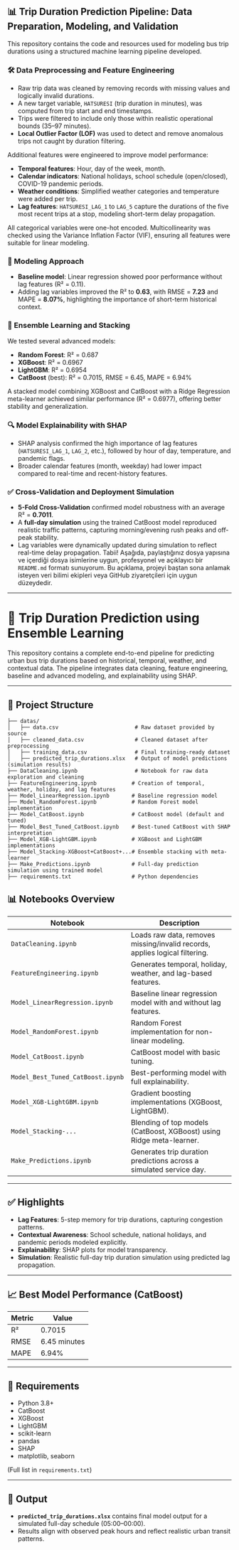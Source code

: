 
## 📊 Trip Duration Prediction Pipeline: Data Preparation, Modeling, and Validation

This repository contains the code and resources used for modeling bus trip durations using a structured machine learning pipeline developed.

### 🛠️ Data Preprocessing and Feature Engineering

* Raw trip data was cleaned by removing records with missing values and logically invalid durations.
* A new target variable, `HATSURESI` (trip duration in minutes), was computed from trip start and end timestamps.
* Trips were filtered to include only those within realistic operational bounds (35–97 minutes).
* **Local Outlier Factor (LOF)** was used to detect and remove anomalous trips not caught by duration filtering.

Additional features were engineered to improve model performance:

* **Temporal features**: Hour, day of the week, month.
* **Calendar indicators**: National holidays, school schedule (open/closed), COVID-19 pandemic periods.
* **Weather conditions**: Simplified weather categories and temperature were added per trip.
* **Lag features**: `HATSURESI_LAG_1` to `LAG_5` capture the durations of the five most recent trips at a stop, modeling short-term delay propagation.

All categorical variables were one-hot encoded. Multicollinearity was checked using the Variance Inflation Factor (VIF), ensuring all features were suitable for linear modeling.

### 🧠 Modeling Approach

* **Baseline model**: Linear regression showed poor performance without lag features (R² = 0.11).
* Adding lag variables improved the R² to **0.63**, with RMSE = **7.23** and MAPE = **8.07%**, highlighting the importance of short-term historical context.

### 🌲 Ensemble Learning and Stacking

We tested several advanced models:

* **Random Forest**: R² = 0.687
* **XGBoost**: R² = 0.6967
* **LightGBM**: R² = 0.6954
* **CatBoost** (best): R² = 0.7015, RMSE = 6.45, MAPE = 6.94%

A stacked model combining XGBoost and CatBoost with a Ridge Regression meta-learner achieved similar performance (R² = 0.6977), offering better stability and generalization.

### 🔍 Model Explainability with SHAP

* SHAP analysis confirmed the high importance of lag features (`HATSURESI_LAG_1`, `LAG_2`, etc.), followed by hour of day, temperature, and pandemic flags.
* Broader calendar features (month, weekday) had lower impact compared to real-time and recent-history features.

### ✅ Cross-Validation and Deployment Simulation

* **5-Fold Cross-Validation** confirmed model robustness with an average R² = **0.7011**.
* A **full-day simulation** using the trained CatBoost model reproduced realistic traffic patterns, capturing morning/evening rush peaks and off-peak stability.
* Lag variables were dynamically updated during simulation to reflect real-time delay propagation.
Tabii! Aşağıda, paylaştığınız dosya yapısına ve içerdiği dosya isimlerine uygun, profesyonel ve açıklayıcı bir `README.md` formatı sunuyorum. Bu açıklama, projeyi baştan sona anlamak isteyen veri bilimi ekipleri veya GitHub ziyaretçileri için uygun düzeydedir.

---

# 🚌 Trip Duration Prediction using Ensemble Learning

This repository contains a complete end-to-end pipeline for predicting urban bus trip durations based on historical, temporal, weather, and contextual data. The pipeline integrates data cleaning, feature engineering, baseline and advanced modeling, and explainability using SHAP.

---

## 📁 Project Structure

```
├── datas/
│   ├── data.csv                        # Raw dataset provided by source
│   ├── cleaned_data.csv                # Cleaned dataset after preprocessing
│   ├── training_data.csv               # Final training-ready dataset
│   ├── predicted_trip_durations.xlsx   # Output of model predictions (simulation results)
├── DataCleaning.ipynb                  # Notebook for raw data exploration and cleaning
├── FeatureEngineering.ipynb           # Creation of temporal, weather, holiday, and lag features
├── Model_LinearRegression.ipynb       # Baseline regression model
├── Model_RandomForest.ipynb           # Random Forest model implementation
├── Model_CatBoost.ipynb               # CatBoost model (default and tuned)
├── Model_Best_Tuned_CatBoost.ipynb    # Best-tuned CatBoost with SHAP interpretation
├── Model_XGB-LightGBM.ipynb           # XGBoost and LightGBM implementations
├── Model_Stacking-XGBoost+CatBoost+...# Ensemble stacking with meta-learner
├── Make_Predictions.ipynb             # Full-day prediction simulation using trained model
├── requirements.txt                   # Python dependencies
```



## 📊 Notebooks Overview

| Notebook                          | Description                                                                 |
| --------------------------------- | --------------------------------------------------------------------------- |
| `DataCleaning.ipynb`              | Loads raw data, removes missing/invalid records, applies logical filtering. |
| `FeatureEngineering.ipynb`        | Generates temporal, holiday, weather, and lag-based features.               |
| `Model_LinearRegression.ipynb`    | Baseline linear regression model with and without lag features.             |
| `Model_RandomForest.ipynb`        | Random Forest implementation for non-linear modeling.                       |
| `Model_CatBoost.ipynb`            | CatBoost model with basic tuning.                                           |
| `Model_Best_Tuned_CatBoost.ipynb` | Best-performing model with full explainability.                        |
| `Model_XGB-LightGBM.ipynb`        | Gradient boosting implementations (XGBoost, LightGBM).                      |
| `Model_Stacking-...`              | Blending of top models (CatBoost, XGBoost) using Ridge meta-learner.        |
| `Make_Predictions.ipynb`          | Generates trip duration predictions across a simulated service day.         |

---

## ✅ Highlights

* **Lag Features**: 5-step memory for trip durations, capturing congestion patterns.
* **Contextual Awareness**: School schedule, national holidays, and pandemic periods modeled explicitly.
* **Explainability**: SHAP plots for model transparency.
* **Simulation**: Realistic full-day trip duration simulation using predicted lag propagation.

---

## 📈 Best Model Performance (CatBoost)

| Metric | Value        |
| ------ | ------------ |
| R²     | 0.7015       |
| RMSE   | 6.45 minutes |
| MAPE   | 6.94%        |

---

## 📌 Requirements

* Python 3.8+
* CatBoost
* XGBoost
* LightGBM
* scikit-learn
* pandas
* SHAP
* matplotlib, seaborn

(Full list in `requirements.txt`)

---

## 📮 Output

* **`predicted_trip_durations.xlsx`** contains final model output for a simulated full-day schedule (05:00–00:00).
* Results align with observed peak hours and reflect realistic urban transit patterns.



